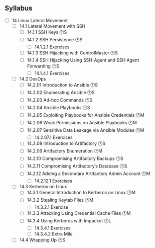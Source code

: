 ## Syllabus

- [ ] 14 Linux Lateral Movement
  - [ ] 14.1 Lateral Movement with SSH
    - [ ] 14.1.1 SSH Keys 🕐S
    - [ ] 14.1.2 SSH Persistence 🕐S
      - [ ] 14.1.2.1 Exercises
    - [ ] 14.1.3 SSH Hijacking with ControlMaster 🕐S
    - [ ] 14.1.4 SSH Hijacking Using SSH-Agent and SSH Agent Forwarding 🕐S
      - [ ] 14.1.4.1 Exercises
  - [ ] 14.2 DevOps
    - [ ] 14.2.01 Introduction to Ansible 🕐S
    - [ ] 14.2.02 Enumerating Ansible 🕐S
    - [ ] 14.2.03 Ad-hoc Commands 🕐S
    - [ ] 14.2.04 Ansible Playbooks 🕐S
    - [ ] 14.2.05 Exploiting Playbooks for Ansible Credentials 🕐M
    - [ ] 14.2.06 Weak Permissions on Ansible Playbooks 🕐M
    - [ ] 14.2.07 Sensitive Data Leakage via Ansible Modules 🕐M
      - [ ] 14.2.07.1 Exercises
    - [ ] 14.2.08 Introduction to Artifactory 🕐S
    - [ ] 14.2.09 Artifactory Enumeration 🕐M
    - [ ] 14.2.10 Compromising Artifactory Backups 🕐S
    - [ ] 14.2.11 Compromising Artifactory’s Database 🕐S
    - [ ] 14.2.12 Adding a Secondary Artifactory Admin Account 🕐M
      - [ ] 14.2.12.1 Exercises
  - [ ] 14.3 Kerberos on Linux
    - [ ] 14.3.1 General Introduction to Kerberos on Linux 🕐M
    - [ ] 14.3.2 Stealing Keytab Files 🕐M
      - [ ] 14.3.2.1 Exercise
    - [ ] 14.3.3 Attacking Using Credential Cache Files 🕐M
    - [ ] 14.3.4 Using Kerberos with Impacket 🕐L
      - [ ] 14.3.4.1 Exercises
      - [ ] 14.3.4.2 Extra Mile
  - [ ] 14.4 Wrapping Up 🕐S
